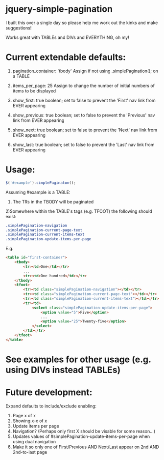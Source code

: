 jquery-simple-pagination
========================
I built this over a single day so please help me work out the kinks and make suggestions!

Works great with TABLEs and DIVs and EVERYTHING, oh my!

Current extendable defaults:
====
1) pagination_container: 'tbody'
Assign if not using .simplePagination(); on a TABLE

2) items_per_page: 25
Assign to change the number of initial numbers of items to be displayed

3) show_first: true
boolean; set to false to prevent the 'First' nav link from EVER appearing

4) show_previous: true
boolean; set to false to prevent the 'Previous' nav link from EVER appearing

5) show_next: true
boolean; set to false to prevent the 'Next' nav link from EVER appearing

6) show_last: true
boolean; set to false to prevent the 'Last' nav link from EVER appearing

Usage:
=====
```javascript
$('#example').simplePaginaton();
```

Assuming #example is a TABLE:
1) The TRs in the TBODY will be paginated

2)Somewhere within the TABLE's tags (e.g. TFOOT) the following should exist:
```css
.simplePagination-navigation
.simplePagination-current-page-text
.simplePagination-current-items-text
.simplePagination-update-items-per-page
```

E.g.
```html
<table id="first-container">
	<tbody>
		<tr><td>One</td></tr>
		...
		<tr><td>One hundred</td></tr>
	</tbody>
	<tfoot>
		<tr><td class="simplePagination-navigation"></td></tr>
		<tr><td class="simplePagination-current-page-text"></td></tr>
		<tr><td class="simplePagination-current-items-text"></td></tr>
		<tr><td>
			<select class="simplePagination-update-items-per-page">
				<option value="5">Five</option>
				...
				<option value="25">Twenty-five</option>
			</select>
		</td></tr>
	</tfoot>
</table>
```

See examples for other usage (e.g. using DIVs instead TABLEs)
=====

Future development:
=====
Expand defaults to include/exclude enabling:
1) Page x of x
2) Showing x-x of x
3) Update items per page
4) Navigation? (Perhaps only first X should be visable for some reason...)
5) Updates values of #simplePagination-update-items-per-page when using dual navigation
6) Make it so only one of First/Previous AND Next/Last appear on 2nd AND 2nd-to-last page